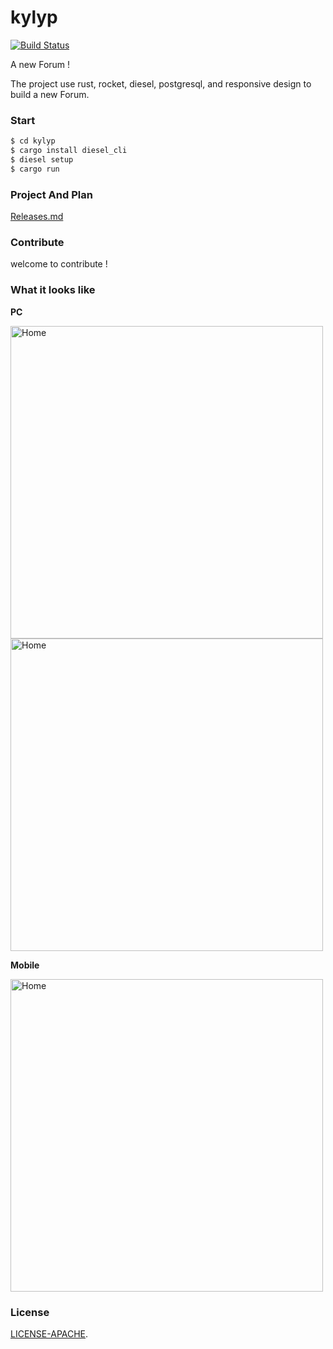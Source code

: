 # kylyp 

[![Build Status](https://travis-ci.org/ivanceras/kylyp.svg?branch=master)](https://travis-ci.org/ivanceras/kylyp)

A new Forum !

The project use rust, rocket, diesel, postgresql, and responsive design to build a new Forum.

### Start

```bash
$ cd kylyp
$ cargo install diesel_cli
$ diesel setup
$ cargo run
```
### Project And Plan
[Releases.md](https://github.com/mcux/kylyp/blob/master/Releases.md)

### Contribute
 
welcome to contribute !

### <a name="screenshots"> What it looks like </a>
**PC**

<img alt="Home" height="500" src="https://raw.githubusercontent.com/mcux/kylyp/master/public/2017-09-16%2017-46-12%E5%B1%8F%E5%B9%95%E6%88%AA%E5%9B%BE.png">

<img alt="Home" height="500" src="https://raw.githubusercontent.com/mcux/kylyp/master/public/2017-09-15%2010-00-12%E5%B1%8F%E5%B9%95%E6%88%AA%E5%9B%BE.png">

**Mobile**

<img alt="Home" height="500" src="https://raw.githubusercontent.com/mcux/kylyp/master/public/2017-09-16%2017-48-55%E5%B1%8F%E5%B9%95%E6%88%AA%E5%9B%BE.png">


### License

[LICENSE-APACHE](https://github.com/mcux/kylyp/blob/master/LICENSE).
